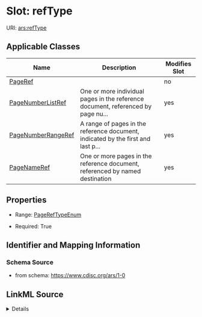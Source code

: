 # Slot: refType

URI: [ars:refType](https://www.cdisc.org/ars/1-0/refType)



<!-- no inheritance hierarchy -->




## Applicable Classes

| Name | Description | Modifies Slot |
| --- | --- | --- |
[PageRef](PageRef.md) |  |  no  |
[PageNumberListRef](PageNumberListRef.md) | One or more individual pages in the reference document, referenced by page nu... |  yes  |
[PageNumberRangeRef](PageNumberRangeRef.md) | A range of pages in the reference document, indicated by the first and last p... |  yes  |
[PageNameRef](PageNameRef.md) | One or more pages in the reference document, referenced by named destination |  yes  |







## Properties

* Range: [PageRefTypeEnum](PageRefTypeEnum.md)

* Required: True





## Identifier and Mapping Information







### Schema Source


* from schema: https://www.cdisc.org/ars/1-0




## LinkML Source

<details>
```yaml
name: refType
from_schema: https://www.cdisc.org/ars/1-0
rank: 1000
alias: refType
domain_of:
- PageRef
range: PageRefTypeEnum
required: true

```
</details>